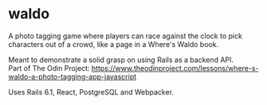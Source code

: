 # waldo

A photo tagging game where players can race against the clock to pick characters out of a crowd, like a page in a Where's Waldo book.  

Meant to demonstrate a solid grasp on using Rails as a backend API.  
Part of The Odin Project: https://www.theodinproject.com/lessons/where-s-waldo-a-photo-tagging-app-javascript  

Uses Rails 6.1, React, PostgreSQL and Webpacker.  